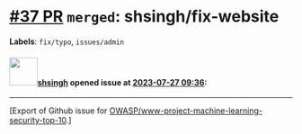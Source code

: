 # [\#37 PR](https://github.com/OWASP/www-project-machine-learning-security-top-10/pull/37) `merged`: shsingh/fix-website
**Labels**: `fix/typo`, `issues/admin`


#### <img src="https://avatars.githubusercontent.com/u/412800?v=4" width="50">[shsingh](https://github.com/shsingh) opened issue at [2023-07-27 09:36](https://github.com/OWASP/www-project-machine-learning-security-top-10/pull/37):






-------------------------------------------------------------------------------



[Export of Github issue for [OWASP/www-project-machine-learning-security-top-10](https://github.com/OWASP/www-project-machine-learning-security-top-10).]
